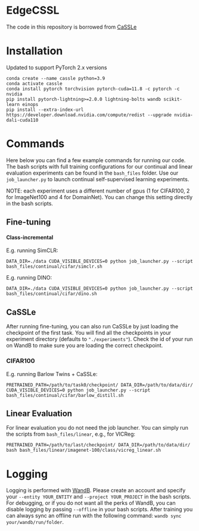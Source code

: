 # EdgeCSSL
The code in this repository is borrowed from [CaSSLe](https://github.com/DonkeyShot21/cassle)

# Installation
Updated to support PyTorch 2.x versions
```
conda create --name cassle python=3.9
conda activate cassle
conda install pytorch torchvision pytorch-cuda=11.8 -c pytorch -c nvidia
pip install pytorch-lightning>=2.0.0 lightning-bolts wandb scikit-learn einops
pip install --extra-index-url https://developer.download.nvidia.com/compute/redist --upgrade nvidia-dali-cuda110
```

# Commands
Here below you can find a few example commands for running our code. The bash scripts with full training configurations for our continual and linear evaluation experiments can be found in the `bash_files` folder. Use our `job_launcher.py` to launch continual self-supervised learning experiments.

NOTE: each experiment uses a different number of gpus (1 for CIFAR100, 2 for ImageNet100 and 4 for DomainNet). You can change this setting directly in the bash scripts.

## Fine-tuning
#### Class-incremental
E.g. running SimCLR:
```
DATA_DIR=./data CUDA_VISIBLE_DEVICES=0 python job_launcher.py --script bash_files/continual/cifar/simclr.sh
```
E.g. running DINO:
```
DATA_DIR=./data CUDA_VISIBLE_DEVICES=0 python job_launcher.py --script bash_files/continual/cifar/dino.sh
```

## CaSSLe
After running fine-tuning, you can also run CaSSLe by just loading the checkpoint of the first task. You will find all the checkpoints in your experiment directory (defaults to `"./experiments"`). Check the id of your run on WandB to make sure you are loading the correct checkpoint.
### CIFAR100
E.g. running Barlow Twins + CaSSLe:
```
PRETRAINED_PATH=/path/to/task0/checkpoint/ DATA_DIR=/path/to/data/dir/ CUDA_VISIBLE_DEVICES=0 python job_launcher.py --script bash_files/continual/cifar/barlow_distill.sh
```

## Linear Evaluation
For linear evaluation you do not need the job launcher. You can simply run the scripts from `bash_files/linear`, e.g., for VICReg:
```
PRETRAINED_PATH=/path/to/last/checkpoint/ DATA_DIR=/path/to/data/dir/ bash bash_files/linear/imagenet-100/class/vicreg_linear.sh
```

# Logging
Logging is performed with [WandB](https://wandb.ai/site). Please create an account and specify your `--entity YOUR_ENTITY` and `--project YOUR_PROJECT` in the bash scripts. For debugging, or if you do not want all the perks of WandB, you can disable logging by passing `--offline` in your bash scripts. After training you can always sync an offline run with the following command: `wandb sync your/wandb/run/folder`.
